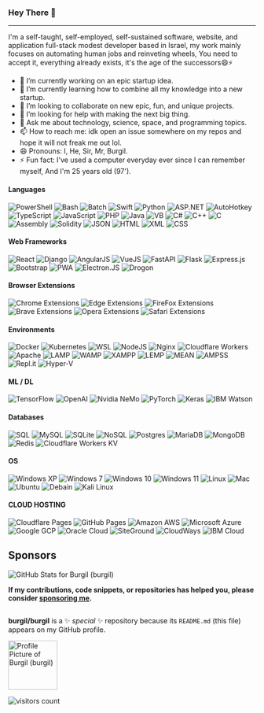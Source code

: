 
### Hey There 👋

---

I'm a self-taught, self-employed, self-sustained software, website, and application full-stack modest developer based in Israel, my work mainly focuses on automating human jobs and reinveting wheels, You need to accept it, everything already exists, it's the age of the successors😄⚡

- 🔭 I’m currently working on an epic startup idea.
- 🌱 I’m currently learning how to combine all my knowledge into a new startup.
- 👯 I’m looking to collaborate on new epic, fun, and unique projects.
- 🤔 I’m looking for help with making the next big thing.
- 💬 Ask me about technology, science, space, and programming topics.
- 📫 How to reach me: idk open an issue somewhere on my repos and hope it will not freak me out lol.
- 😄 Pronouns: I, He, Sir, Mr, Burgil.
- ⚡ Fun fact: I've used a computer everyday ever since I can remember myself, And I'm 25 years old (97').

#### Languages

![PowerShell](https://img.shields.io/badge/PowerShell-5391FE.svg?style=for-the-badge&logo=PowerShell&logoColor=white)
![Bash](https://img.shields.io/badge/Bash-4EAA25.svg?style=for-the-badge&logo=GNU%20Bash&logoColor=white)
![Batch](https://img.shields.io/badge/batch-fff?style=for-the-badge&logo=GNOME%20Terminal&logoColor=241F31)
![Swift](https://img.shields.io/badge/Swift-000?style=for-the-badge&logo=Swift&logoColor=F05138)
![Python](https://img.shields.io/badge/python-3670A0?style=for-the-badge&logo=python&logoColor=ffdd54)
![ASP.NET](https://img.shields.io/badge/ASP.NET-0067C5.svg?style=for-the-badge&logo=.NET&logoColor=white)
![AutoHotkey](https://img.shields.io/badge/AutoHotkey-334455.svg?style=for-the-badge&logo=AutoHotkey&logoColor=white)
![TypeScript](https://img.shields.io/badge/TypeScript-3178C6?style=for-the-badge&logo=TypeScript&logoColor=fff)
![JavaScript](https://img.shields.io/badge/javascript-%23323330.svg?style=for-the-badge&logo=javascript&logoColor=%23F7DF1E)
![PHP](https://img.shields.io/badge/PHP-777BB4.svg?style=for-the-badge&logo=PHP&logoColor=white)
![Java](https://img.shields.io/badge/Java-007396.svg?style=for-the-badge&logo=java&logoColor=white)
![VB](https://img.shields.io/badge/vb-512BD4.svg?style=for-the-badge&logo=.NET&logoColor=white)
![C#](https://img.shields.io/badge/c%23-239120.svg?style=for-the-badge&logo=C%20Sharp&logoColor=white)
![C++](https://img.shields.io/badge/c++-%2300599C.svg?style=for-the-badge&logo=c%2B%2B&logoColor=white)
![C](https://img.shields.io/badge/c-000.svg?style=for-the-badge&logo=c%2B%2B&logoColor=white)
![Assembly](https://img.shields.io/badge/Assembly-007AAC.svg?style=for-the-badge&logo=AssemblyScript&logoColor=white)
![Solidity](https://img.shields.io/badge/Solidity-%23363636.svg?style=for-the-badge&logo=solidity&logoColor=white)
![JSON](https://img.shields.io/badge/JSON-000000.svg?style=for-the-badge&logo=JSON&logoColor=white)
![HTML](https://img.shields.io/badge/HTML5-E34F26.svg?style=for-the-badge&logo=HTML5&logoColor=white)
![XML](https://img.shields.io/badge/XML-F3702A.svg?style=for-the-badge&logo=HTML5&logoColor=white)
![CSS](https://img.shields.io/badge/CSS3-1572B6.svg?style=for-the-badge&logo=CSS3&logoColor=white)

#### Web Frameworks

![React](https://img.shields.io/badge/react-%2320232a.svg?style=for-the-badge&logo=react&logoColor=%2361DAFB)
![Django](https://img.shields.io/badge/Django-092E20.svg?style=for-the-badge&logo=Django&logoColor=white)
![AngularJS](https://img.shields.io/badge/AngularJS-E23237.svg?style=for-the-badge&logo=AngularJS&logoColor=white)
![VueJS](https://img.shields.io/badge/Vue.js-4FC08D.svg?style=for-the-badge&logo=Vue.js&logoColor=white)
![FastAPI](https://img.shields.io/badge/FastAPI-009688.svg?style=for-the-badge&logo=FastAPI&logoColor=white)
![Flask](https://img.shields.io/badge/Flask-000000.svg?style=for-the-badge&logo=Flask&logoColor=white)
![Express.js](https://img.shields.io/badge/Express.JS-339933.svg?style=for-the-badge&logo=Node.js&logoColor=white)
![Bootstrap](https://img.shields.io/badge/Bootstrap-7952B3.svg?style=for-the-badge&logo=Bootstrap&logoColor=white)
![PWA](https://img.shields.io/badge/PWA-5A0FC8.svg?style=for-the-badge&logo=PWA&logoColor=white)
![Electron.JS](https://img.shields.io/badge/Electron.JS-47848F.svg?style=for-the-badge&logo=Electron&logoColor=white)
![Drogon](https://img.shields.io/badge/Drogon-Framework-D4911E.svg?style=for-the-badge&logo=Dragonframe&logoColor=white)

#### Browser Extensions

![Chrome Extensions](https://img.shields.io/badge/Chrome-Extensions-red.svg?style=for-the-badge&logo=Google%20Chrome&logoColor=4285F4)
![Edge Extensions](https://img.shields.io/badge/Edge-Extensions-0076D6.svg?style=for-the-badge&logo=Internet%20Explorer&logoColor=0076D6)
![FireFox Extensions](https://img.shields.io/badge/Firefox-Extensions-FF7139.svg?style=for-the-badge&logo=Firefox%20Browser&logoColor=FF7139)
![Brave Extensions](https://img.shields.io/badge/Brave-Extensions-FB542B.svg?style=for-the-badge&logo=Brave&logoColor=FB542B)
![Opera Extensions](https://img.shields.io/badge/Opera-Extensions-FF1B2D.svg?style=for-the-badge&logo=Opera&logoColor=FF1B2D)
![Safari Extensions](https://img.shields.io/badge/Safari-Extensions-000000.svg?style=for-the-badge&logo=Safari&logoColor=fff)

#### Environments

![Docker](https://img.shields.io/badge/Docker-2496ED?style=for-the-badge&logo=Docker&logoColor=white)
![Kubernetes](https://img.shields.io/badge/Kubernetes-326CE5?style=for-the-badge&logo=Kubernetes&logoColor=white)
![WSL](https://img.shields.io/badge/WSL-003366?style=for-the-badge&logo=Linux%20Foundation&logoColor=white)
![NodeJS](https://img.shields.io/badge/node.js-6DA55F?style=for-the-badge&logo=node.js&logoColor=white)
![Nginx](https://img.shields.io/badge/Nginx-009639.svg?style=for-the-badge&logo=NGINX&logoColor=white)
![Cloudflare Workers](https://img.shields.io/badge/cloudflare-F38020.svg?style=for-the-badge&logo=cloudflare&logoColor=white)
![Apache](https://img.shields.io/badge/Apache-D22128.svg?style=for-the-badge&logo=Apache&logoColor=white)
![LAMP](https://img.shields.io/badge/LAMP-FCC624.svg?style=for-the-badge&logo=Linux&logoColor=white)
![WAMP](https://img.shields.io/badge/WAMP-0078D6.svg?style=for-the-badge&logo=Windows&logoColor=white)
![XAMPP](https://img.shields.io/badge/XAMPP-FB7A24.svg?style=for-the-badge&logo=XAMPP&logoColor=white)
![LEMP](https://img.shields.io/badge/LEMP-009639.svg?style=for-the-badge&logo=NGINX&logoColor=white)
![MEAN](https://img.shields.io/badge/MEAN-339933.svg?style=for-the-badge&logo=Node.js&logoColor=white)
![AMPSS](https://img.shields.io/badge/AMPSS-47848F.svg?style=for-the-badge&logo=Electron&logoColor=white)
![Repl.it](https://img.shields.io/badge/Replit-667881.svg?style=for-the-badge&logo=Replit&logoColor=white)
![Hyper-V](https://img.shields.io/badge/Hyper-V-000000?style=for-the-badge&logo=Hyper&logoColor=white)

#### ML / DL

![TensorFlow](https://img.shields.io/badge/TensorFlow-%23FF6F00.svg?style=for-the-badge&logo=TensorFlow&logoColor=white)
![OpenAI](https://img.shields.io/badge/OpenAI-412991.svg?style=for-the-badge&logo=OpenAI&logoColor=white)
![Nvidia NeMo](https://img.shields.io/badge/Nvidia%20NeMo-76B900.svg?style=for-the-badge&logo=nvidia&logoColor=white)
![PyTorch](https://img.shields.io/badge/PyTorch-EE4C2C.svg?style=for-the-badge&logo=PyTorch&logoColor=white)
![Keras](https://img.shields.io/badge/Keras-D00000.svg?style=for-the-badge&logo=Keras&logoColor=white)
![IBM Watson](https://img.shields.io/badge/IBM%20Watson-BE95FF.svg?style=for-the-badge&logo=IBM%20Watson&logoColor=white)

#### Databases

![SQL](https://img.shields.io/badge/SQL-4479A1.svg?style=for-the-badge&logo=MySQL&logoColor=white)
![MySQL](https://img.shields.io/badge/MySQL-4479A1.svg?style=for-the-badge&logo=MySQL&logoColor=white)
![SQLite](https://img.shields.io/badge/sqlite-%2307405e.svg?style=for-the-badge&logo=sqlite&logoColor=white)
![NoSQL](https://img.shields.io/badge/nosql-FF3621.svg?style=for-the-badge&logo=Databricks&logoColor=white)
![Postgres](https://img.shields.io/badge/postgres-%23316192.svg?style=for-the-badge&logo=postgresql&logoColor=white)
![MariaDB](https://img.shields.io/badge/MariaDB-003545.svg?style=for-the-badge&logo=MariaDB&logoColor=white)
![MongoDB](https://img.shields.io/badge/MongoDB-%234ea94b.svg?style=for-the-badge&logo=mongodb&logoColor=white)
![Redis](https://img.shields.io/badge/redis-%23DD0031.svg?style=for-the-badge&logo=redis&logoColor=white)
![Cloudflare Workers KV](https://img.shields.io/badge/cloudflare%20workers-kv-F38020.svg?style=for-the-badge&logo=cloudflare&logoColor=white)

#### OS

![Windows XP](https://img.shields.io/badge/Windows%20XP-003399.svg?style=for-the-badge&logo=Windows%20XP&logoColor=white)
![Windows 7](https://img.shields.io/badge/Windows%207-0078D6.svg?style=for-the-badge&logo=Windows%20XP&logoColor=white)
![Windows 10](https://img.shields.io/badge/Windows%2010-0078D6.svg?style=for-the-badge&logo=Windows%20XP&logoColor=white)
![Windows 11](https://img.shields.io/badge/Windows%2011-0078D6.svg?style=for-the-badge&logo=Windows%20XP&logoColor=white)
![Linux](https://img.shields.io/badge/Linux-FCC624?style=for-the-badge&logo=linux&logoColor=black)
![Mac](https://img.shields.io/badge/macOS-000000.svg?style=for-the-badge&logo=macOS&logoColor=white)
![Ubuntu](https://img.shields.io/badge/Ubuntu-E95420?style=for-the-badge&logo=ubuntu&logoColor=white)
![Debain](https://img.shields.io/badge/Debian-A81D33.svg?style=for-the-badge&logo=Debian&logoColor=white)
![Kali Linux](https://img.shields.io/badge/Kali%20Linux-557C94?style=for-the-badge&logo=Kali%20Linux&logoColor=white)

#### CLOUD HOSTING

![Cloudflare Pages](https://img.shields.io/badge/cloudflare-F38020.svg?style=for-the-badge&logo=cloudflare&logoColor=white)
![GitHub Pages](https://img.shields.io/badge/github%20pages-181717.svg?style=for-the-badge&logo=github&logoColor=white)
![Amazon AWS](https://img.shields.io/badge/Amazon%20AWS-232F3E.svg?style=for-the-badge&logo=Amazon%20AWS&logoColor=white)
![Microsoft Azure](https://img.shields.io/badge/Microsoft%20Azure-0078D4.svg?style=for-the-badge&logo=Microsoft%20Azure&logoColor=white)
![Google GCP](https://img.shields.io/badge/gcp-4285F4.svg?style=for-the-badge&logo=google&logoColor=EA4335)
![Oracle Cloud](https://img.shields.io/badge/Oracle%20Cloud-c14432.svg?style=for-the-badge&logo=java&logoColor=white)
![SiteGround](https://img.shields.io/badge/siteground-8CC445.svg?style=for-the-badge&logo=SciPy&logoColor=white)
![CloudWays](https://img.shields.io/badge/cloudways-2C39BD.svg?style=for-the-badge&logo=cloudways&logoColor=white)
![IBM Cloud](https://img.shields.io/badge/IBM%20Cloud-1261FE.svg?style=for-the-badge&logo=IBM%20Cloud&logoColor=white)

## Sponsors

<img src="https://github-readme-stats.vercel.app/api?username=burgil&show_icons=true&icon_color=0366d6&bg_color=0d1117&text_color=ffffff&hide_title=false" alt="GitHub Stats for Burgil (burgil)">

**If my contributions, code snippets, or repositories has helped you, please consider [sponsoring me](https://github.com/sponsors/burgil).**

##

**burgil/burgil** is a ✨ _special_ ✨ repository because its `README.md` (this file) appears on my GitHub profile.

<a title="Burgil" href="https://github.com/burgil">
<img src="https://avatars.githubusercontent.com/u/41600149?v=4" width="100" alt="Profile Picture of Burgil (burgil)">
</a>

![visitors count](https://komarev.com/ghpvc/?username=burgil)
